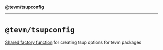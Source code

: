 **@tevm/tsupconfig**

***

# `@tevm/tsupconfig`

[Shared factory function](./createTsupOptions.js) for creating tsup options for tevm packages
